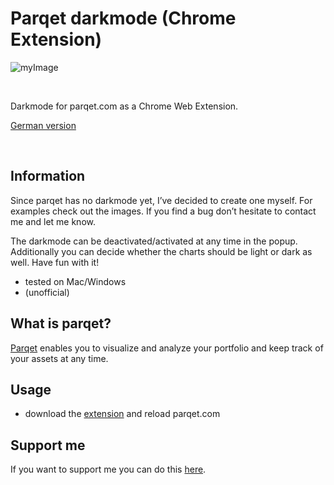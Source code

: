 # Parqet darkmode (Chrome Extension)
![myImage](./docs/gifs/readme_images.gif)

<br/>

Darkmode for parqet.com as a Chrome Web Extension.

[German version](./docs/readme_ger.md)

<br/>

## Information
Since parqet has no darkmode yet, I’ve decided to create one myself. For examples check out the images. If you find a bug don’t hesitate to contact me and let me know.

The darkmode can be deactivated/activated at any time in the popup. Additionally you can decide whether the charts should be light or dark as well.
Have fun with it!

- tested on Mac/Windows
- (unofficial)

## What is parqet?
[Parqet](https://www.parqet.com) enables you to visualize and analyze your portfolio and keep track of your assets at any time.

## Usage
- download the [extension](https://chrome.google.com/webstore/detail/parqet-darkmode/jfhpcliegfecjhjehclnhnngbjndodoj?hl=de) and reload parqet.com

## Support me
If you want to support me you can do this [here](PayPal.Me/nilswenzel01).